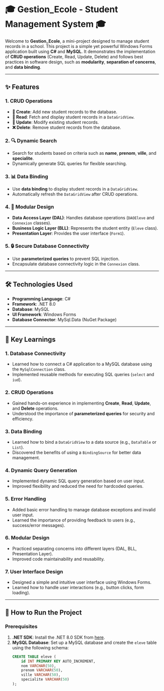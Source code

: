 # 🎓 **Gestion_Ecole - Student Management System** 🎓

Welcome to **Gestion_Ecole**, a mini-project designed to manage student records in a school. This project is a simple yet powerful Windows Forms application built using **C#** and **MySQL**. It demonstrates the implementation of **CRUD operations** (Create, Read, Update, Delete) and follows best practices in software design, such as **modularity**, **separation of concerns**, and **data binding**.

---

## ✨ **Features**

### **1. CRUD Operations**
- **📝 Create**: Add new student records to the database.
- **📖 Read**: Fetch and display student records in a `DataGridView`.
- **🔄 Update**: Modify existing student records.
- **❌ Delete**: Remove student records from the database.

### **2. 🔍 Dynamic Search**
- Search for students based on criteria such as **name**, **prenom**, **ville**, and **specialite**.
- Dynamically generate SQL queries for flexible searching.

### **3. 📊 Data Binding**
- Use **data binding** to display student records in a `DataGridView`.
- Automatically refresh the `DataGridView` after CRUD operations.

### **4. 🧩 Modular Design**
- **Data Access Layer (DAL)**: Handles database operations (`DAOEleve` and `Connexion` classes).
- **Business Logic Layer (BLL)**: Represents the student entity (`Eleve` class).
- **Presentation Layer**: Provides the user interface (`Form1`).

### **5. 🔒 Secure Database Connectivity**
- Use **parameterized queries** to prevent SQL injection.
- Encapsulate database connectivity logic in the `Connexion` class.

---

## 🛠️ **Technologies Used**

- **Programming Language**: C#
- **Framework**: .NET 8.0
- **Database**: MySQL
- **UI Framework**: Windows Forms
- **Database Connector**: MySql.Data (NuGet Package)

---

## 🎯 **Key Learnings**

### **1. Database Connectivity**
- Learned how to connect a C# application to a MySQL database using the `MySqlConnection` class.
- Implemented reusable methods for executing SQL queries (`select` and `iud`).

### **2. CRUD Operations**
- Gained hands-on experience in implementing **Create**, **Read**, **Update**, and **Delete** operations.
- Understood the importance of **parameterized queries** for security and efficiency.

### **3. Data Binding**
- Learned how to bind a `DataGridView` to a data source (e.g., `DataTable` or `List`).
- Discovered the benefits of using a `BindingSource` for better data management.

### **4. Dynamic Query Generation**
- Implemented dynamic SQL query generation based on user input.
- Improved flexibility and reduced the need for hardcoded queries.

### **5. Error Handling**
- Added basic error handling to manage database exceptions and invalid user input.
- Learned the importance of providing feedback to users (e.g., success/error messages).

### **6. Modular Design**
- Practiced separating concerns into different layers (DAL, BLL, Presentation Layer).
- Improved code maintainability and reusability.

### **7. User Interface Design**
- Designed a simple and intuitive user interface using Windows Forms.
- Learned how to handle user interactions (e.g., button clicks, form loading).

---

## 🚀 **How to Run the Project**

### **Prerequisites**
1. **.NET SDK**: Install the .NET 8.0 SDK from [here](https://dotnet.microsoft.com/download).
2. **MySQL Database**: Set up a MySQL database and create the `eleve` table using the following schema:
   ```sql
   CREATE TABLE eleve (
       id INT PRIMARY KEY AUTO_INCREMENT,
       nom VARCHAR(50),
       prenom VARCHAR(50),
       ville VARCHAR(50),
       specialite VARCHAR(50)
   );
